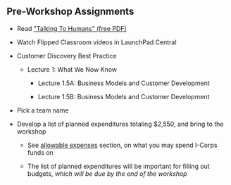 ## Pre-Workshop Assignments

* Read ["Talking To Humans" (free PDF)](http://www.talkingtohumans.com/download)

* Watch Flipped Classroom videos in LaunchPad Central

* Customer Discovery Best Practice
 
    * Lecture 1: What We Now Know
 
        * Lecture 1.5A:  Business Models and Customer Development
 
        * Lecture 1.5B: Business Models and Customer Development

* Pick a team name

* Develop a list of planned expenditures totaling $2,550, and bring to the workshop

    * See [allowable expenses](../chapter0/allowable-expenses.md) section, on what you may spend I-Corps funds on

    * The list of planned expenditures will be important for filling out budgets, *which will be due by the end of the workshop*

